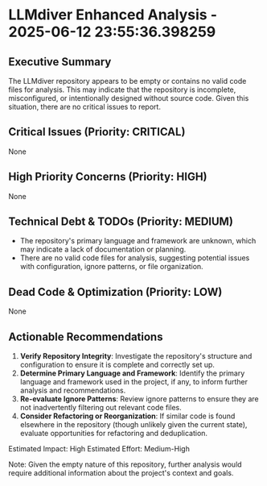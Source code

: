 # LLMdiver Enhanced Analysis - 2025-06-12 23:55:36.398259

## Executive Summary
The LLMdiver repository appears to be empty or contains no valid code files for analysis. This may indicate that the repository is incomplete, misconfigured, or intentionally designed without source code. Given this situation, there are no critical issues to report.

## Critical Issues (Priority: CRITICAL)
None

## High Priority Concerns (Priority: HIGH)
None

## Technical Debt & TODOs (Priority: MEDIUM)
- The repository's primary language and framework are unknown, which may indicate a lack of documentation or planning.
- There are no valid code files for analysis, suggesting potential issues with configuration, ignore patterns, or file organization.

## Dead Code & Optimization (Priority: LOW)
None

## Actionable Recommendations
1. **Verify Repository Integrity**: Investigate the repository's structure and configuration to ensure it is complete and correctly set up.
2. **Determine Primary Language and Framework**: Identify the primary language and framework used in the project, if any, to inform further analysis and recommendations.
3. **Re-evaluate Ignore Patterns**: Review ignore patterns to ensure they are not inadvertently filtering out relevant code files.
4. **Consider Refactoring or Reorganization**: If similar code is found elsewhere in the repository (though unlikely given the current state), evaluate opportunities for refactoring and deduplication.

Estimated Impact: High
Estimated Effort: Medium-High

Note: Given the empty nature of this repository, further analysis would require additional information about the project's context and goals.